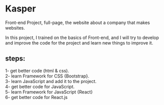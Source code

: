 # Kasper
Front-end Project, full-page, the website about  a company that makes websites.

In this project, I trained on the basics of Front-end, and I will try to develop and improve the code for the project and learn new things to improve it.
<br />
## **steps:** <br />
1- get better code (html & css). <br />
2- learn Framework for CSS {Bootstrap}. <br />
3- learn JavaScript and add it to the project. <br />
4- get better code for JavaScript. <br />
5- learn Framework for JavaScript {React}<br />
6- get better code for React.js <br />
